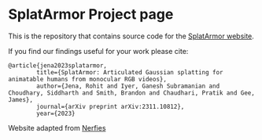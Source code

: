 # SplatArmor Project page

This is the repository that contains source code for the [SplatArmor website](https://jenaroh.it/splatarmor).

If you find our findings useful for your work please cite:
```
@article{jena2023splatarmor,
        title={SplatArmor: Articulated Gaussian splatting for animatable humans from monocular RGB videos},
        author={Jena, Rohit and Iyer, Ganesh Subramanian and Choudhary, Siddharth and Smith, Brandon and Chaudhari, Pratik and Gee, James},
        journal={arXiv preprint arXiv:2311.10812},
        year={2023}
```

Website adapted from [Nerfies](https://nerfies.github.io/)

